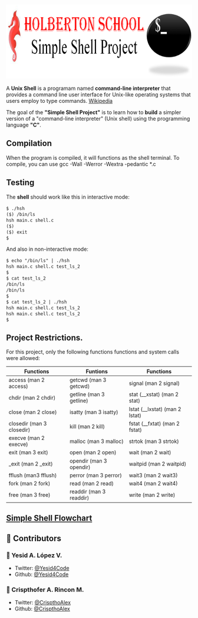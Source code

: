 <img src="Simple_Shell_Project.png" width="100%" height="200">

A **Unix Shell** is a programam named **command-line interpreter** that provides a command line user interface for Unix-like operating systems that users employ to type commands. <a href="https://en.wikipedia.org/wiki/Unix_shell">Wikipedia</a>


The goal of the **"Simple Shell Project"** is to learn how to **build** a simpler version of a "command-line interpreter" (Unix shell) using the programming language **"C"**.

## Compilation
When the program is compiled, it will functions as the shell terminal. To compile, you can use gcc -Wall -Werror -Wextra -pedantic *.c

## Testing
The **shell** should work like this in interactive mode:
```
$ ./hsh
($) /bin/ls
hsh main.c shell.c
($)
($) exit
$
```
And also in non-interactive mode:
```
$ echo "/bin/ls" | ./hsh
hsh main.c shell.c test_ls_2
$
$ cat test_ls_2
/bin/ls
/bin/ls
$
$ cat test_ls_2 | ./hsh
hsh main.c shell.c test_ls_2
hsh main.c shell.c test_ls_2
$
```

## Project Restrictions.
For this project, only the following functions functions and system calls were allowed:

|Functions|Funtions|Functions|
|---------|--------|----------|
|access (man 2 access)|getcwd (man 3 getcwd)|signal (man 2 signal)|
|chdir (man 2 chdir) |getline (man 3 getline)|stat (__xstat) (man 2 stat)|
|close (man 2 close)|isatty (man 3 isatty)|lstat (__lxstat) (man 2 lstat)|
|closedir (man 3 closedir)|kill (man 2 kill)|fstat (__fxtat) (man 2 fstat)|
|execve (man 2 execve)|malloc (man 3 malloc)|strtok (man 3 strtok)|
|exit (man 3 exit)|open (man 2 open)|wait (man 2 wait)|
|_exit (man 2 _exit)|opendir (man 3 opendir)|waitpid (man 2 waitpid)|
|fflush (man3 fflush)|perror (man 3 perror)|wait3 (man 2 wait3)|
|fork (man 2 fork)|read (man 2 read)|wait4 (man 2 wait4)|
|free (man 3 free)|readdir (man 3 readdir)|write (man 2 write)|

## [Simple Shell Flowchart](https://drive.google.com/file/d/1vYaFTEbbCWvO0TYoXHQDRIeT5kWX9bOW/view?usp=sharing)

## :busts_in_silhouette: Contributors

### :bust_in_silhouette: Yesid A. López V.
* Twitter: <a href="https://twitter.com/Yesid4Code">@Yesid4Code</a>
* Github:  [@Yesid4Code](https://github.com/Yesid4Code)

### :bust_in_silhouette: Crispthofer A. Rincon M.
* Twitter: [@CrispthoAlex](https://twitter.com/CrispthoAlex)
* Github:  <a href="https://github.com/CrispthoAlex">@CrispthoAlex</a>